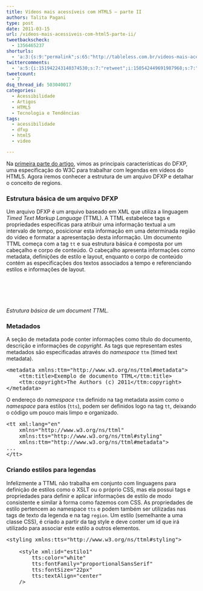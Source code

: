 ```yaml
---
title: Vídeos mais acessíveis com HTML5 – parte II
authors: Talita Pagani
type: post
date: 2011-03-15
url: /videos-mais-acessiveis-com-html5-parte-ii/
tweetbackscheck:
  - 1356465237
shorturls:
  - 'a:3:{s:9:"permalink";s:65:"http://tableless.com.br/videos-mais-acessiveis-com-html5-parte-ii";s:7:"tinyurl";s:26:"http://tinyurl.com/3nrw2mx";s:4:"isgd";s:19:"http://is.gd/unBQ7d";}'
twittercomments:
  - 'a:5:{i:151942243140374530;s:7:"retweet";i:150542449691987968;s:7:"retweet";i:160346219917492224;s:7:"retweet";i:163643100189818880;s:7:"retweet";i:163638706673172480;s:7:"retweet";}'
tweetcount:
  - 7
dsq_thread_id: 503040017
categories:
  - Acessibilidade
  - Artigos
  - HTML5
  - Tecnologia e Tendências
tags:
  - acessibilidade
  - dfxp
  - html5
  - video

---
```

Na [primeira parte do artigo][1], vimos as principais características do DFXP, uma especificação do W3C para trabalhar com legendas em vídeos do HTML5. Agora iremos conhecer a estrutura de um arquivo DFXP e detalhar o conceito de regions.

### Estrutura básica de um arquivo DFXP

Um arquivo DFXP é um arquivo baseado em XML que utiliza a linguagem _Timed Text Markup Language_ (TTML). A TTML estabelece tags e propriedades específicas para atribuir uma informação textual a um intervalo de tempo, posicionar esta informação em uma determinada região do vídeo e formatar a apresentação desta informação. Um documento TTML começa com a tag `tt` e sua estrutura básica é composta por um cabeçalho e corpo de conteúdo. O cabeçalho apresenta informações como metadata, definições de estilo e layout, enquanto o corpo de conteúdo contém as especificações dos textos associados a tempo e referenciando estilos e informações de layout.

<pre lang="xml" class="1"><tt xml:lang="" xmlns="http://www.w3.org/ns/ttml">
	
	
</tt>
</pre>

_Estrutura básica de um document TTML._

### Metadados

A seção de metadata pode conter informações como título do documento, descrição e informações de _copyright_. As tags que representam estes metadados são especificadas através do _namespace_ `ttm` (timed text metadata).

<pre lang="xml" class="1">&lt;metadata xmlns:ttm="http://www.w3.org/ns/ttml#metadata">
	&lt;ttm:title>Exemplo de documento TTML&lt;/ttm:title>
	&lt;ttm:copyright>The Authors (c) 2011&lt;/ttm:copyright>
&lt;/metadata>
</pre>

O endereço do _namespace_ `ttm` definido na tag metadata assim como o _namespace_ para estilos (`tts`), podem ser definidos logo na tag `tt`, deixando o código um pouco mais limpo e organizado.

<pre lang="xml" class="1">&lt;tt xml:lang="en"
	xmlns="http://www.w3.org/ns/ttml"
	xmlns:tts="http://www.w3.org/ns/ttml#styling"
	xmlns:ttm="http://www.w3.org/ns/ttml#metadata">
...
&lt;/tt>
</pre>

### Criando estilos para legendas

Infelizmente a TTML não trabalha em conjunto com linguagens para definição de estilos como o XSLT ou o próprio CSS, mas ela possui tags e propriedades para definir e aplicar informações de estilo de modo consistente e similar à forma como fazemos com CSS. As propriedades de estilo pertencem ao namespace `tts` e podem também ser utilizadas nas tags de texto da legenda e na tag `region`. Um estilo (semelhante a uma classe CSS), é criado a partir da tag style e deve conter um id que irá utilizado para associar este estilo a outros elementos.

<pre lang="xml" class="1">&lt;styling xmlns:tts="http://www.w3.org/ns/ttml#styling">
	<!-- o estilo1 especifica o padrão para cor, fonte e alinhamento de texto -->
	&lt;style xml:id="estilo1"
		tts:color="white"
		tts:fontFamily="proportionalSansSerif"
		tts:fontSize="22px"
		tts:textAlign="center"
	/>
	

<!-- Estilo alternativo baseado no estilo1, ou seja, utilizando as mesmas propriedades mas mudando a cor para amarelo -->
	

<style xml:id="estilo2" style="estilo1" tts:color="yellow" />

<!-- Outro estilo baseado no estilo1, mas alterando o alinhamento do texto para a direita -->
	

<style xml:id="estilo1Direita" style="estilo1" tts:textAlign="end" />

<!-- Estilo baseado em estilo2 mas alterando o alinhamento do texto para a esquerda -->
	

<style xml:id="estilo2Esquerda" style="estilo2" tts:textAlign="start" />
&lt;/styling>
</pre>

As opções de alinhamento de texto são um pouco diferentes do convencional. Com exceção do center, o alinhamento à esquerda é definido como _start_ e à direita como _end_. Outras propriedades de formatação:

  * **tts:backgroundColor:** aceita valores hexadecimais, RGB e cores por nome
  * **tts:displayAlign:** aplicável somente à `region`, define o alinhamento do bloco de conteúdo de forma semelhante ao _float_ em CSS, porém tem como valores `before` (esquerda), `center`, `after` (direita)
  * **tts:extent:** aplicável somente à raiz do documento DFXP (`tt`) e à `region`, é utilizado para especificar largura e altura de uma region
  * **tts:fontStyle:** aceita valores como `italic<em> </em>`e `oblique`
  * **tts:fontWeight:** define o peso da fonte, aceita os valores ``Na [primeira parte do artigo][1], vimos as principais características do DFXP, uma especificação do W3C para trabalhar com legendas em vídeos do HTML5. Agora iremos conhecer a estrutura de um arquivo DFXP e detalhar o conceito de regions.

### Estrutura básica de um arquivo DFXP

Um arquivo DFXP é um arquivo baseado em XML que utiliza a linguagem _Timed Text Markup Language_ (TTML). A TTML estabelece tags e propriedades específicas para atribuir uma informação textual a um intervalo de tempo, posicionar esta informação em uma determinada região do vídeo e formatar a apresentação desta informação. Um documento TTML começa com a tag `tt` e sua estrutura básica é composta por um cabeçalho e corpo de conteúdo. O cabeçalho apresenta informações como metadata, definições de estilo e layout, enquanto o corpo de conteúdo contém as especificações dos textos associados a tempo e referenciando estilos e informações de layout.

<pre lang="xml" class="1"><tt xml:lang="" xmlns="http://www.w3.org/ns/ttml">
	
	
</tt>
</pre>

_Estrutura básica de um document TTML._

### Metadados

A seção de metadata pode conter informações como título do documento, descrição e informações de _copyright_. As tags que representam estes metadados são especificadas através do _namespace_ `ttm` (timed text metadata).

<pre lang="xml" class="1">&lt;metadata xmlns:ttm="http://www.w3.org/ns/ttml#metadata">
	&lt;ttm:title>Exemplo de documento TTML&lt;/ttm:title>
	&lt;ttm:copyright>The Authors (c) 2011&lt;/ttm:copyright>
&lt;/metadata>
</pre>

O endereço do _namespace_ `ttm` definido na tag metadata assim como o _namespace_ para estilos (`tts`), podem ser definidos logo na tag `tt`, deixando o código um pouco mais limpo e organizado.

<pre lang="xml" class="1">&lt;tt xml:lang="en"
	xmlns="http://www.w3.org/ns/ttml"
	xmlns:tts="http://www.w3.org/ns/ttml#styling"
	xmlns:ttm="http://www.w3.org/ns/ttml#metadata">
...
&lt;/tt>
</pre>

### Criando estilos para legendas

Infelizmente a TTML não trabalha em conjunto com linguagens para definição de estilos como o XSLT ou o próprio CSS, mas ela possui tags e propriedades para definir e aplicar informações de estilo de modo consistente e similar à forma como fazemos com CSS. As propriedades de estilo pertencem ao namespace `tts` e podem também ser utilizadas nas tags de texto da legenda e na tag `region`. Um estilo (semelhante a uma classe CSS), é criado a partir da tag style e deve conter um id que irá utilizado para associar este estilo a outros elementos.

<pre lang="xml" class="1">&lt;styling xmlns:tts="http://www.w3.org/ns/ttml#styling">
	<!-- o estilo1 especifica o padrão para cor, fonte e alinhamento de texto -->
	&lt;style xml:id="estilo1"
		tts:color="white"
		tts:fontFamily="proportionalSansSerif"
		tts:fontSize="22px"
		tts:textAlign="center"
	/>
	

<!-- Estilo alternativo baseado no estilo1, ou seja, utilizando as mesmas propriedades mas mudando a cor para amarelo -->
	

<style xml:id="estilo2" style="estilo1" tts:color="yellow" />

<!-- Outro estilo baseado no estilo1, mas alterando o alinhamento do texto para a direita -->
	

<style xml:id="estilo1Direita" style="estilo1" tts:textAlign="end" />

<!-- Estilo baseado em estilo2 mas alterando o alinhamento do texto para a esquerda -->
	

<style xml:id="estilo2Esquerda" style="estilo2" tts:textAlign="start" />
&lt;/styling>
</pre>

As opções de alinhamento de texto são um pouco diferentes do convencional. Com exceção do center, o alinhamento à esquerda é definido como _start_ e à direita como _end_. Outras propriedades de formatação:

  * **tts:backgroundColor:** aceita valores hexadecimais, RGB e cores por nome
  * **tts:displayAlign:** aplicável somente à `region`, define o alinhamento do bloco de conteúdo de forma semelhante ao _float_ em CSS, porém tem como valores `before` (esquerda), `center`, `after` (direita)
  * **tts:extent:** aplicável somente à raiz do documento DFXP (`tt`) e à `region`, é utilizado para especificar largura e altura de uma region
  * **tts:fontStyle:** aceita valores como `italic<em> </em>`e `oblique`
  * **tts:fontWeight:** define o peso da fonte, aceita os valores`` e `bold`
  * **tts:lineHeight:** altura da linha, aceita os valores normal ou uma altura especificada em uma unidade de medida
  * **tts:opacity:** aplicável somente à tag `region`, define transparência
  * **tts:origin:** especifica as coordenadas x e y de origem de uma `region`
  * **tts:overflow:** define o comportamento de uma `region` quando o conteúdo estoura o espaço disponível. Aceita os valores `visible` e `hidden`
  * **tts:padding:** espaçamento interno de uma `region`, aceita valores da mesma forma que a propriedade ```Na [primeira parte do artigo][1], vimos as principais características do DFXP, uma especificação do W3C para trabalhar com legendas em vídeos do HTML5. Agora iremos conhecer a estrutura de um arquivo DFXP e detalhar o conceito de regions.

### Estrutura básica de um arquivo DFXP

Um arquivo DFXP é um arquivo baseado em XML que utiliza a linguagem _Timed Text Markup Language_ (TTML). A TTML estabelece tags e propriedades específicas para atribuir uma informação textual a um intervalo de tempo, posicionar esta informação em uma determinada região do vídeo e formatar a apresentação desta informação. Um documento TTML começa com a tag `tt` e sua estrutura básica é composta por um cabeçalho e corpo de conteúdo. O cabeçalho apresenta informações como metadata, definições de estilo e layout, enquanto o corpo de conteúdo contém as especificações dos textos associados a tempo e referenciando estilos e informações de layout.

<pre lang="xml" class="1"><tt xml:lang="" xmlns="http://www.w3.org/ns/ttml">
	
	
</tt>
</pre>

_Estrutura básica de um document TTML._

### Metadados

A seção de metadata pode conter informações como título do documento, descrição e informações de _copyright_. As tags que representam estes metadados são especificadas através do _namespace_ `ttm` (timed text metadata).

<pre lang="xml" class="1">&lt;metadata xmlns:ttm="http://www.w3.org/ns/ttml#metadata">
	&lt;ttm:title>Exemplo de documento TTML&lt;/ttm:title>
	&lt;ttm:copyright>The Authors (c) 2011&lt;/ttm:copyright>
&lt;/metadata>
</pre>

O endereço do _namespace_ `ttm` definido na tag metadata assim como o _namespace_ para estilos (`tts`), podem ser definidos logo na tag `tt`, deixando o código um pouco mais limpo e organizado.

<pre lang="xml" class="1">&lt;tt xml:lang="en"
	xmlns="http://www.w3.org/ns/ttml"
	xmlns:tts="http://www.w3.org/ns/ttml#styling"
	xmlns:ttm="http://www.w3.org/ns/ttml#metadata">
...
&lt;/tt>
</pre>

### Criando estilos para legendas

Infelizmente a TTML não trabalha em conjunto com linguagens para definição de estilos como o XSLT ou o próprio CSS, mas ela possui tags e propriedades para definir e aplicar informações de estilo de modo consistente e similar à forma como fazemos com CSS. As propriedades de estilo pertencem ao namespace `tts` e podem também ser utilizadas nas tags de texto da legenda e na tag `region`. Um estilo (semelhante a uma classe CSS), é criado a partir da tag style e deve conter um id que irá utilizado para associar este estilo a outros elementos.

<pre lang="xml" class="1">&lt;styling xmlns:tts="http://www.w3.org/ns/ttml#styling">
	<!-- o estilo1 especifica o padrão para cor, fonte e alinhamento de texto -->
	&lt;style xml:id="estilo1"
		tts:color="white"
		tts:fontFamily="proportionalSansSerif"
		tts:fontSize="22px"
		tts:textAlign="center"
	/>
	

<!-- Estilo alternativo baseado no estilo1, ou seja, utilizando as mesmas propriedades mas mudando a cor para amarelo -->
	

<style xml:id="estilo2" style="estilo1" tts:color="yellow" />

<!-- Outro estilo baseado no estilo1, mas alterando o alinhamento do texto para a direita -->
	

<style xml:id="estilo1Direita" style="estilo1" tts:textAlign="end" />

<!-- Estilo baseado em estilo2 mas alterando o alinhamento do texto para a esquerda -->
	

<style xml:id="estilo2Esquerda" style="estilo2" tts:textAlign="start" />
&lt;/styling>
</pre>

As opções de alinhamento de texto são um pouco diferentes do convencional. Com exceção do center, o alinhamento à esquerda é definido como _start_ e à direita como _end_. Outras propriedades de formatação:

  * **tts:backgroundColor:** aceita valores hexadecimais, RGB e cores por nome
  * **tts:displayAlign:** aplicável somente à `region`, define o alinhamento do bloco de conteúdo de forma semelhante ao _float_ em CSS, porém tem como valores `before` (esquerda), `center`, `after` (direita)
  * **tts:extent:** aplicável somente à raiz do documento DFXP (`tt`) e à `region`, é utilizado para especificar largura e altura de uma region
  * **tts:fontStyle:** aceita valores como `italic<em> </em>`e `oblique`
  * **tts:fontWeight:** define o peso da fonte, aceita os valores ``Na [primeira parte do artigo][1], vimos as principais características do DFXP, uma especificação do W3C para trabalhar com legendas em vídeos do HTML5. Agora iremos conhecer a estrutura de um arquivo DFXP e detalhar o conceito de regions.

### Estrutura básica de um arquivo DFXP

Um arquivo DFXP é um arquivo baseado em XML que utiliza a linguagem _Timed Text Markup Language_ (TTML). A TTML estabelece tags e propriedades específicas para atribuir uma informação textual a um intervalo de tempo, posicionar esta informação em uma determinada região do vídeo e formatar a apresentação desta informação. Um documento TTML começa com a tag `tt` e sua estrutura básica é composta por um cabeçalho e corpo de conteúdo. O cabeçalho apresenta informações como metadata, definições de estilo e layout, enquanto o corpo de conteúdo contém as especificações dos textos associados a tempo e referenciando estilos e informações de layout.

<pre lang="xml" class="1"><tt xml:lang="" xmlns="http://www.w3.org/ns/ttml">
	
	
</tt>
</pre>

_Estrutura básica de um document TTML._

### Metadados

A seção de metadata pode conter informações como título do documento, descrição e informações de _copyright_. As tags que representam estes metadados são especificadas através do _namespace_ `ttm` (timed text metadata).

<pre lang="xml" class="1">&lt;metadata xmlns:ttm="http://www.w3.org/ns/ttml#metadata">
	&lt;ttm:title>Exemplo de documento TTML&lt;/ttm:title>
	&lt;ttm:copyright>The Authors (c) 2011&lt;/ttm:copyright>
&lt;/metadata>
</pre>

O endereço do _namespace_ `ttm` definido na tag metadata assim como o _namespace_ para estilos (`tts`), podem ser definidos logo na tag `tt`, deixando o código um pouco mais limpo e organizado.

<pre lang="xml" class="1">&lt;tt xml:lang="en"
	xmlns="http://www.w3.org/ns/ttml"
	xmlns:tts="http://www.w3.org/ns/ttml#styling"
	xmlns:ttm="http://www.w3.org/ns/ttml#metadata">
...
&lt;/tt>
</pre>

### Criando estilos para legendas

Infelizmente a TTML não trabalha em conjunto com linguagens para definição de estilos como o XSLT ou o próprio CSS, mas ela possui tags e propriedades para definir e aplicar informações de estilo de modo consistente e similar à forma como fazemos com CSS. As propriedades de estilo pertencem ao namespace `tts` e podem também ser utilizadas nas tags de texto da legenda e na tag `region`. Um estilo (semelhante a uma classe CSS), é criado a partir da tag style e deve conter um id que irá utilizado para associar este estilo a outros elementos.

<pre lang="xml" class="1">&lt;styling xmlns:tts="http://www.w3.org/ns/ttml#styling">
	<!-- o estilo1 especifica o padrão para cor, fonte e alinhamento de texto -->
	&lt;style xml:id="estilo1"
		tts:color="white"
		tts:fontFamily="proportionalSansSerif"
		tts:fontSize="22px"
		tts:textAlign="center"
	/>
	

<!-- Estilo alternativo baseado no estilo1, ou seja, utilizando as mesmas propriedades mas mudando a cor para amarelo -->
	

<style xml:id="estilo2" style="estilo1" tts:color="yellow" />

<!-- Outro estilo baseado no estilo1, mas alterando o alinhamento do texto para a direita -->
	

<style xml:id="estilo1Direita" style="estilo1" tts:textAlign="end" />

<!-- Estilo baseado em estilo2 mas alterando o alinhamento do texto para a esquerda -->
	

<style xml:id="estilo2Esquerda" style="estilo2" tts:textAlign="start" />
&lt;/styling>
</pre>

As opções de alinhamento de texto são um pouco diferentes do convencional. Com exceção do center, o alinhamento à esquerda é definido como _start_ e à direita como _end_. Outras propriedades de formatação:

  * **tts:backgroundColor:** aceita valores hexadecimais, RGB e cores por nome
  * **tts:displayAlign:** aplicável somente à `region`, define o alinhamento do bloco de conteúdo de forma semelhante ao _float_ em CSS, porém tem como valores `before` (esquerda), `center`, `after` (direita)
  * **tts:extent:** aplicável somente à raiz do documento DFXP (`tt`) e à `region`, é utilizado para especificar largura e altura de uma region
  * **tts:fontStyle:** aceita valores como `italic<em> </em>`e `oblique`
  * **tts:fontWeight:** define o peso da fonte, aceita os valores`` e `bold`
  * **tts:lineHeight:** altura da linha, aceita os valores normal ou uma altura especificada em uma unidade de medida
  * **tts:opacity:** aplicável somente à tag `region`, define transparência
  * **tts:origin:** especifica as coordenadas x e y de origem de uma `region`
  * **tts:overflow:** define o comportamento de uma `region` quando o conteúdo estoura o espaço disponível. Aceita os valores `visible` e `hidden`
  * **tts:padding:** espaçamento interno de uma `region`, aceita valores da mesma forma que a propriedade``` do CSS
  * **tts:showBackground:** define quando o plano de fundo de uma ````Na [primeira parte do artigo][1], vimos as principais características do DFXP, uma especificação do W3C para trabalhar com legendas em vídeos do HTML5. Agora iremos conhecer a estrutura de um arquivo DFXP e detalhar o conceito de regions.

### Estrutura básica de um arquivo DFXP

Um arquivo DFXP é um arquivo baseado em XML que utiliza a linguagem _Timed Text Markup Language_ (TTML). A TTML estabelece tags e propriedades específicas para atribuir uma informação textual a um intervalo de tempo, posicionar esta informação em uma determinada região do vídeo e formatar a apresentação desta informação. Um documento TTML começa com a tag `tt` e sua estrutura básica é composta por um cabeçalho e corpo de conteúdo. O cabeçalho apresenta informações como metadata, definições de estilo e layout, enquanto o corpo de conteúdo contém as especificações dos textos associados a tempo e referenciando estilos e informações de layout.

<pre lang="xml" class="1"><tt xml:lang="" xmlns="http://www.w3.org/ns/ttml">
	
	
</tt>
</pre>

_Estrutura básica de um document TTML._

### Metadados

A seção de metadata pode conter informações como título do documento, descrição e informações de _copyright_. As tags que representam estes metadados são especificadas através do _namespace_ `ttm` (timed text metadata).

<pre lang="xml" class="1">&lt;metadata xmlns:ttm="http://www.w3.org/ns/ttml#metadata">
	&lt;ttm:title>Exemplo de documento TTML&lt;/ttm:title>
	&lt;ttm:copyright>The Authors (c) 2011&lt;/ttm:copyright>
&lt;/metadata>
</pre>

O endereço do _namespace_ `ttm` definido na tag metadata assim como o _namespace_ para estilos (`tts`), podem ser definidos logo na tag `tt`, deixando o código um pouco mais limpo e organizado.

<pre lang="xml" class="1">&lt;tt xml:lang="en"
	xmlns="http://www.w3.org/ns/ttml"
	xmlns:tts="http://www.w3.org/ns/ttml#styling"
	xmlns:ttm="http://www.w3.org/ns/ttml#metadata">
...
&lt;/tt>
</pre>

### Criando estilos para legendas

Infelizmente a TTML não trabalha em conjunto com linguagens para definição de estilos como o XSLT ou o próprio CSS, mas ela possui tags e propriedades para definir e aplicar informações de estilo de modo consistente e similar à forma como fazemos com CSS. As propriedades de estilo pertencem ao namespace `tts` e podem também ser utilizadas nas tags de texto da legenda e na tag `region`. Um estilo (semelhante a uma classe CSS), é criado a partir da tag style e deve conter um id que irá utilizado para associar este estilo a outros elementos.

<pre lang="xml" class="1">&lt;styling xmlns:tts="http://www.w3.org/ns/ttml#styling">
	<!-- o estilo1 especifica o padrão para cor, fonte e alinhamento de texto -->
	&lt;style xml:id="estilo1"
		tts:color="white"
		tts:fontFamily="proportionalSansSerif"
		tts:fontSize="22px"
		tts:textAlign="center"
	/>
	

<!-- Estilo alternativo baseado no estilo1, ou seja, utilizando as mesmas propriedades mas mudando a cor para amarelo -->
	

<style xml:id="estilo2" style="estilo1" tts:color="yellow" />

<!-- Outro estilo baseado no estilo1, mas alterando o alinhamento do texto para a direita -->
	

<style xml:id="estilo1Direita" style="estilo1" tts:textAlign="end" />

<!-- Estilo baseado em estilo2 mas alterando o alinhamento do texto para a esquerda -->
	

<style xml:id="estilo2Esquerda" style="estilo2" tts:textAlign="start" />
&lt;/styling>
</pre>

As opções de alinhamento de texto são um pouco diferentes do convencional. Com exceção do center, o alinhamento à esquerda é definido como _start_ e à direita como _end_. Outras propriedades de formatação:

  * **tts:backgroundColor:** aceita valores hexadecimais, RGB e cores por nome
  * **tts:displayAlign:** aplicável somente à `region`, define o alinhamento do bloco de conteúdo de forma semelhante ao _float_ em CSS, porém tem como valores `before` (esquerda), `center`, `after` (direita)
  * **tts:extent:** aplicável somente à raiz do documento DFXP (`tt`) e à `region`, é utilizado para especificar largura e altura de uma region
  * **tts:fontStyle:** aceita valores como `italic<em> </em>`e `oblique`
  * **tts:fontWeight:** define o peso da fonte, aceita os valores ``Na [primeira parte do artigo][1], vimos as principais características do DFXP, uma especificação do W3C para trabalhar com legendas em vídeos do HTML5. Agora iremos conhecer a estrutura de um arquivo DFXP e detalhar o conceito de regions.

### Estrutura básica de um arquivo DFXP

Um arquivo DFXP é um arquivo baseado em XML que utiliza a linguagem _Timed Text Markup Language_ (TTML). A TTML estabelece tags e propriedades específicas para atribuir uma informação textual a um intervalo de tempo, posicionar esta informação em uma determinada região do vídeo e formatar a apresentação desta informação. Um documento TTML começa com a tag `tt` e sua estrutura básica é composta por um cabeçalho e corpo de conteúdo. O cabeçalho apresenta informações como metadata, definições de estilo e layout, enquanto o corpo de conteúdo contém as especificações dos textos associados a tempo e referenciando estilos e informações de layout.

<pre lang="xml" class="1"><tt xml:lang="" xmlns="http://www.w3.org/ns/ttml">
	
	
</tt>
</pre>

_Estrutura básica de um document TTML._

### Metadados

A seção de metadata pode conter informações como título do documento, descrição e informações de _copyright_. As tags que representam estes metadados são especificadas através do _namespace_ `ttm` (timed text metadata).

<pre lang="xml" class="1">&lt;metadata xmlns:ttm="http://www.w3.org/ns/ttml#metadata">
	&lt;ttm:title>Exemplo de documento TTML&lt;/ttm:title>
	&lt;ttm:copyright>The Authors (c) 2011&lt;/ttm:copyright>
&lt;/metadata>
</pre>

O endereço do _namespace_ `ttm` definido na tag metadata assim como o _namespace_ para estilos (`tts`), podem ser definidos logo na tag `tt`, deixando o código um pouco mais limpo e organizado.

<pre lang="xml" class="1">&lt;tt xml:lang="en"
	xmlns="http://www.w3.org/ns/ttml"
	xmlns:tts="http://www.w3.org/ns/ttml#styling"
	xmlns:ttm="http://www.w3.org/ns/ttml#metadata">
...
&lt;/tt>
</pre>

### Criando estilos para legendas

Infelizmente a TTML não trabalha em conjunto com linguagens para definição de estilos como o XSLT ou o próprio CSS, mas ela possui tags e propriedades para definir e aplicar informações de estilo de modo consistente e similar à forma como fazemos com CSS. As propriedades de estilo pertencem ao namespace `tts` e podem também ser utilizadas nas tags de texto da legenda e na tag `region`. Um estilo (semelhante a uma classe CSS), é criado a partir da tag style e deve conter um id que irá utilizado para associar este estilo a outros elementos.

<pre lang="xml" class="1">&lt;styling xmlns:tts="http://www.w3.org/ns/ttml#styling">
	<!-- o estilo1 especifica o padrão para cor, fonte e alinhamento de texto -->
	&lt;style xml:id="estilo1"
		tts:color="white"
		tts:fontFamily="proportionalSansSerif"
		tts:fontSize="22px"
		tts:textAlign="center"
	/>
	

<!-- Estilo alternativo baseado no estilo1, ou seja, utilizando as mesmas propriedades mas mudando a cor para amarelo -->
	

<style xml:id="estilo2" style="estilo1" tts:color="yellow" />

<!-- Outro estilo baseado no estilo1, mas alterando o alinhamento do texto para a direita -->
	

<style xml:id="estilo1Direita" style="estilo1" tts:textAlign="end" />

<!-- Estilo baseado em estilo2 mas alterando o alinhamento do texto para a esquerda -->
	

<style xml:id="estilo2Esquerda" style="estilo2" tts:textAlign="start" />
&lt;/styling>
</pre>

As opções de alinhamento de texto são um pouco diferentes do convencional. Com exceção do center, o alinhamento à esquerda é definido como _start_ e à direita como _end_. Outras propriedades de formatação:

  * **tts:backgroundColor:** aceita valores hexadecimais, RGB e cores por nome
  * **tts:displayAlign:** aplicável somente à `region`, define o alinhamento do bloco de conteúdo de forma semelhante ao _float_ em CSS, porém tem como valores `before` (esquerda), `center`, `after` (direita)
  * **tts:extent:** aplicável somente à raiz do documento DFXP (`tt`) e à `region`, é utilizado para especificar largura e altura de uma region
  * **tts:fontStyle:** aceita valores como `italic<em> </em>`e `oblique`
  * **tts:fontWeight:** define o peso da fonte, aceita os valores`` e `bold`
  * **tts:lineHeight:** altura da linha, aceita os valores normal ou uma altura especificada em uma unidade de medida
  * **tts:opacity:** aplicável somente à tag `region`, define transparência
  * **tts:origin:** especifica as coordenadas x e y de origem de uma `region`
  * **tts:overflow:** define o comportamento de uma `region` quando o conteúdo estoura o espaço disponível. Aceita os valores `visible` e `hidden`
  * **tts:padding:** espaçamento interno de uma `region`, aceita valores da mesma forma que a propriedade ```Na [primeira parte do artigo][1], vimos as principais características do DFXP, uma especificação do W3C para trabalhar com legendas em vídeos do HTML5. Agora iremos conhecer a estrutura de um arquivo DFXP e detalhar o conceito de regions.

### Estrutura básica de um arquivo DFXP

Um arquivo DFXP é um arquivo baseado em XML que utiliza a linguagem _Timed Text Markup Language_ (TTML). A TTML estabelece tags e propriedades específicas para atribuir uma informação textual a um intervalo de tempo, posicionar esta informação em uma determinada região do vídeo e formatar a apresentação desta informação. Um documento TTML começa com a tag `tt` e sua estrutura básica é composta por um cabeçalho e corpo de conteúdo. O cabeçalho apresenta informações como metadata, definições de estilo e layout, enquanto o corpo de conteúdo contém as especificações dos textos associados a tempo e referenciando estilos e informações de layout.

<pre lang="xml" class="1"><tt xml:lang="" xmlns="http://www.w3.org/ns/ttml">
	
	
</tt>
</pre>

_Estrutura básica de um document TTML._

### Metadados

A seção de metadata pode conter informações como título do documento, descrição e informações de _copyright_. As tags que representam estes metadados são especificadas através do _namespace_ `ttm` (timed text metadata).

<pre lang="xml" class="1">&lt;metadata xmlns:ttm="http://www.w3.org/ns/ttml#metadata">
	&lt;ttm:title>Exemplo de documento TTML&lt;/ttm:title>
	&lt;ttm:copyright>The Authors (c) 2011&lt;/ttm:copyright>
&lt;/metadata>
</pre>

O endereço do _namespace_ `ttm` definido na tag metadata assim como o _namespace_ para estilos (`tts`), podem ser definidos logo na tag `tt`, deixando o código um pouco mais limpo e organizado.

<pre lang="xml" class="1">&lt;tt xml:lang="en"
	xmlns="http://www.w3.org/ns/ttml"
	xmlns:tts="http://www.w3.org/ns/ttml#styling"
	xmlns:ttm="http://www.w3.org/ns/ttml#metadata">
...
&lt;/tt>
</pre>

### Criando estilos para legendas

Infelizmente a TTML não trabalha em conjunto com linguagens para definição de estilos como o XSLT ou o próprio CSS, mas ela possui tags e propriedades para definir e aplicar informações de estilo de modo consistente e similar à forma como fazemos com CSS. As propriedades de estilo pertencem ao namespace `tts` e podem também ser utilizadas nas tags de texto da legenda e na tag `region`. Um estilo (semelhante a uma classe CSS), é criado a partir da tag style e deve conter um id que irá utilizado para associar este estilo a outros elementos.

<pre lang="xml" class="1">&lt;styling xmlns:tts="http://www.w3.org/ns/ttml#styling">
	<!-- o estilo1 especifica o padrão para cor, fonte e alinhamento de texto -->
	&lt;style xml:id="estilo1"
		tts:color="white"
		tts:fontFamily="proportionalSansSerif"
		tts:fontSize="22px"
		tts:textAlign="center"
	/>
	

<!-- Estilo alternativo baseado no estilo1, ou seja, utilizando as mesmas propriedades mas mudando a cor para amarelo -->
	

<style xml:id="estilo2" style="estilo1" tts:color="yellow" />

<!-- Outro estilo baseado no estilo1, mas alterando o alinhamento do texto para a direita -->
	

<style xml:id="estilo1Direita" style="estilo1" tts:textAlign="end" />

<!-- Estilo baseado em estilo2 mas alterando o alinhamento do texto para a esquerda -->
	

<style xml:id="estilo2Esquerda" style="estilo2" tts:textAlign="start" />
&lt;/styling>
</pre>

As opções de alinhamento de texto são um pouco diferentes do convencional. Com exceção do center, o alinhamento à esquerda é definido como _start_ e à direita como _end_. Outras propriedades de formatação:

  * **tts:backgroundColor:** aceita valores hexadecimais, RGB e cores por nome
  * **tts:displayAlign:** aplicável somente à `region`, define o alinhamento do bloco de conteúdo de forma semelhante ao _float_ em CSS, porém tem como valores `before` (esquerda), `center`, `after` (direita)
  * **tts:extent:** aplicável somente à raiz do documento DFXP (`tt`) e à `region`, é utilizado para especificar largura e altura de uma region
  * **tts:fontStyle:** aceita valores como `italic<em> </em>`e `oblique`
  * **tts:fontWeight:** define o peso da fonte, aceita os valores ``Na [primeira parte do artigo][1], vimos as principais características do DFXP, uma especificação do W3C para trabalhar com legendas em vídeos do HTML5. Agora iremos conhecer a estrutura de um arquivo DFXP e detalhar o conceito de regions.

### Estrutura básica de um arquivo DFXP

Um arquivo DFXP é um arquivo baseado em XML que utiliza a linguagem _Timed Text Markup Language_ (TTML). A TTML estabelece tags e propriedades específicas para atribuir uma informação textual a um intervalo de tempo, posicionar esta informação em uma determinada região do vídeo e formatar a apresentação desta informação. Um documento TTML começa com a tag `tt` e sua estrutura básica é composta por um cabeçalho e corpo de conteúdo. O cabeçalho apresenta informações como metadata, definições de estilo e layout, enquanto o corpo de conteúdo contém as especificações dos textos associados a tempo e referenciando estilos e informações de layout.

<pre lang="xml" class="1"><tt xml:lang="" xmlns="http://www.w3.org/ns/ttml">
	
	
</tt>
</pre>

_Estrutura básica de um document TTML._

### Metadados

A seção de metadata pode conter informações como título do documento, descrição e informações de _copyright_. As tags que representam estes metadados são especificadas através do _namespace_ `ttm` (timed text metadata).

<pre lang="xml" class="1">&lt;metadata xmlns:ttm="http://www.w3.org/ns/ttml#metadata">
	&lt;ttm:title>Exemplo de documento TTML&lt;/ttm:title>
	&lt;ttm:copyright>The Authors (c) 2011&lt;/ttm:copyright>
&lt;/metadata>
</pre>

O endereço do _namespace_ `ttm` definido na tag metadata assim como o _namespace_ para estilos (`tts`), podem ser definidos logo na tag `tt`, deixando o código um pouco mais limpo e organizado.

<pre lang="xml" class="1">&lt;tt xml:lang="en"
	xmlns="http://www.w3.org/ns/ttml"
	xmlns:tts="http://www.w3.org/ns/ttml#styling"
	xmlns:ttm="http://www.w3.org/ns/ttml#metadata">
...
&lt;/tt>
</pre>

### Criando estilos para legendas

Infelizmente a TTML não trabalha em conjunto com linguagens para definição de estilos como o XSLT ou o próprio CSS, mas ela possui tags e propriedades para definir e aplicar informações de estilo de modo consistente e similar à forma como fazemos com CSS. As propriedades de estilo pertencem ao namespace `tts` e podem também ser utilizadas nas tags de texto da legenda e na tag `region`. Um estilo (semelhante a uma classe CSS), é criado a partir da tag style e deve conter um id que irá utilizado para associar este estilo a outros elementos.

<pre lang="xml" class="1">&lt;styling xmlns:tts="http://www.w3.org/ns/ttml#styling">
	<!-- o estilo1 especifica o padrão para cor, fonte e alinhamento de texto -->
	&lt;style xml:id="estilo1"
		tts:color="white"
		tts:fontFamily="proportionalSansSerif"
		tts:fontSize="22px"
		tts:textAlign="center"
	/>
	

<!-- Estilo alternativo baseado no estilo1, ou seja, utilizando as mesmas propriedades mas mudando a cor para amarelo -->
	

<style xml:id="estilo2" style="estilo1" tts:color="yellow" />

<!-- Outro estilo baseado no estilo1, mas alterando o alinhamento do texto para a direita -->
	

<style xml:id="estilo1Direita" style="estilo1" tts:textAlign="end" />

<!-- Estilo baseado em estilo2 mas alterando o alinhamento do texto para a esquerda -->
	

<style xml:id="estilo2Esquerda" style="estilo2" tts:textAlign="start" />
&lt;/styling>
</pre>

As opções de alinhamento de texto são um pouco diferentes do convencional. Com exceção do center, o alinhamento à esquerda é definido como _start_ e à direita como _end_. Outras propriedades de formatação:

  * **tts:backgroundColor:** aceita valores hexadecimais, RGB e cores por nome
  * **tts:displayAlign:** aplicável somente à `region`, define o alinhamento do bloco de conteúdo de forma semelhante ao _float_ em CSS, porém tem como valores `before` (esquerda), `center`, `after` (direita)
  * **tts:extent:** aplicável somente à raiz do documento DFXP (`tt`) e à `region`, é utilizado para especificar largura e altura de uma region
  * **tts:fontStyle:** aceita valores como `italic<em> </em>`e `oblique`
  * **tts:fontWeight:** define o peso da fonte, aceita os valores`` e `bold`
  * **tts:lineHeight:** altura da linha, aceita os valores normal ou uma altura especificada em uma unidade de medida
  * **tts:opacity:** aplicável somente à tag `region`, define transparência
  * **tts:origin:** especifica as coordenadas x e y de origem de uma `region`
  * **tts:overflow:** define o comportamento de uma `region` quando o conteúdo estoura o espaço disponível. Aceita os valores `visible` e `hidden`
  * **tts:padding:** espaçamento interno de uma `region`, aceita valores da mesma forma que a propriedade``` do CSS
  * **tts:showBackground:** define quando o plano de fundo de uma```` deve ser exibido. Aceita valores `always` e `whenActive`
  * **tts:textOutline:** aplica uma borda no texto. Deve conter a cor da borda, a espessura e o raio do desfoque (quanto maior, mais desfocada será a borda)

### Layout: definindo regions

Uma `region`, conforme visto anteriormente, é um espaço para a apresentação de legenda. As _regions_ do documento TTML são declararadas na tag `layout`. Uma region pode ter um estilo associado (definido previamente na tag `styling`) como também podem ter propriedades de estilo aplicadas diretamente à tag `region`.

<pre lang="xml" class="1">&lt;layout xmlns:tts="http://www.w3.org/ns/ttml#styling">
	&lt;region xml:id="legenda"
	style="estilo1"
	tts:extent="560px 62px"
	tts:padding="5px 3px"
	tts:backgroundColor="black"
	tts:displayAlign="after"
	/>
&lt;/layout>
</pre>

Exemplo de uma region com id "legenda" que utiliza o _estilo1_ e aplica outras propriedades de formatação.
  
A tag layout também precisa especificar o _namespace_ para estilos, mas se já foi declarado na tag `tt`, não há necessidade.
  
Ao contrário do que comentei no post anterior, não há obrigatoriedade de ter _regions_ com id _default_ e _overlay_, porém ao menos uma `region` deve ser especificada no documento. Caso haja apenas uma `region`, esta será considerada _default_, independente do id atribuído.
  
No [exemplo oficial do W3C][2], o documento TTML possui 7 _regions_:

  * _default:_ a região padrão, abaixo do vídeo, para a exibição das legendas;
  * _overlay:_ região que ocupa toda a área útil do vídeo e é utilizada apenas para exibir o texto que apresenta o título do vídeo;
  * _tick1_, _tick2_, _tick3_, _tick4_, _ploc_: regions menores, sem background, que são posicionadas em diferentes lugares do vídeo e são utilizadas para descrever o barulho do relógio de da torneira.

<pre lang="xml" class="1">&lt;layout>
	&lt;region xml:id="default" tts:textAlign='center' tts:backgroundColor="black" tts:color="white" tts:padding='2px' />
	&lt;region xml:id="overlay" tts:textAlign='center' tts:origin="0px 0px" tts:extent="320px 240px" tts:opacity='0.9'
		tts:backgroundColor="white" tts:color='black' tts:fontSize='150%'/>
	&lt;region xml:id="tick1" style='s1' tts:origin="100px 150px" tts:fontSize='24pt'
		tts:color="red" />
	&lt;region xml:id="tick2" style='s1' tts:origin="200px 100px" tts:fontSize='20pt'
		tts:color="yellow" />
	&lt;region xml:id="tick3" style='s1' tts:origin="130px 140px" tts:fontSize='30pt'
		tts:color="cyan" />
	&lt;region xml:id="tick4" style='s1' tts:origin="50px 50px" tts:fontSize='40pt'
		tts:color="lime" />
	&lt;region xml:id="plop" style='s1' tts:origin="100px 120px" tts:fontSize='20pt'
		tts:color="magenta" />
&lt;/layout>
</pre>

### O corpo do documento TTML

O corpo do documento tem como raiz a tag `body`, um elemento de estruturação temporal que tem a função de armazenar as sequências de conteúdo textual. Dentro do `body` são aceitas as tags:

  * **div:** uma divisão para as legendas em um agrupamento lógico. Não é obrigatório o uso de `div`, apenas se você tem vários tipos de legendas de deseja separá-las em grupos distintos. Uma `div` pode conter outras `div`s;
  * **p:** tem a mesma função da tag `p` do HTML, um paragráfo de conteúdo. É o _container_ principal para o texto de legenda;
  * **span:** tem a mesma função da tag `span` do HTML, é um elemento de linha. Pode ser utilizada para estilizar parte de um texto contido em um `p`, por exemplo, aplicar negrito, itálico, cor diferenciada, etc;
  * **br:** quebra de linha.

Todas estas tags aceitam, além dos atributos de estilo, os seguintes atributos:

  * **begin:** especifica o início do intervalo de tempo em que o elemento será exibido;
  * **dur:** especifica a duração do intervalo de tempo;
  * **end:** especifica o término do intervalo de tempo. A documentação do W3C não clarifica se é necessário ter um `begin` quando se utiliza o `end`;
  * **region**: associa o elemento a uma `region` onde será alocado o elemento;
  * **timeContainer:** especifica um contexto temporal onde os nós filhos do elemento estarão temporalmente situados. Este atributo aceita dois valores: `par` e `seq`. Se o `timeContainer` for `par`, o intervalo temporal dos nós filhos é aplicado em pararelo, ou seja, de forma simultânea no tempo. Além disso, o intervalo de tempo dos nós filhos é relativo ao intervalo de tempo do elemento pai. Se o `timeContainer` for `seq`, o intervalo temporal dos nós filhos é aplicado de forma sequencial no tempo e o intervalo de tempo dos nós filhos é relativos aos seus nós irmãos. Caso seja o primeiro nó filho, o intervalo de tempo é relatrivo ao tempo do elemento pai. Se um _container_ de elementos de tempo (ex.: uma `div` que é container para vários `p`) não especificar `timeContainer`, será considerado que o `timeContainer` é `par`;

O W3C tem uma definição específica de expressão de tempo, que pode ser _clock-time_ (hora:minuto:segundo[.frame]) ou _offset-time_ (valor ou fração seguido de unidade de medida de tempo, ex.: 1h, 15m, 10s, 0.6s).

Para exemplificar, vamos observar alguns trechos de código do exemplo do W3C:

<pre lang="xml" class="1">&lt;body timeContainer="par">
</pre>

O corpo do documento TTML define o `timeContainer` como `par`, portanto, os nós filhos serão exibidos simultaneamente e o intervalo de tempo é relativo ao `body`.

<pre lang="xml" class="1">&lt;div region="plop" begin="00:00:08.263" dur="00:00:07.639" timeContainer="seq" tts:fontFamily='Balloon, Arial Black'>
    &lt;p dur="0.4s">Plop!&lt;/p>
    &lt;p begin="0.5s" dur="0.4s">Plop!&lt;/p>
    &lt;p begin="0.5s" dur="0.4s">Plop!&lt;/p>
    &lt;p begin="0.5s" dur="0.4s">Plop!&lt;/p>
    &lt;p begin="0.5s" dur="0.4s">Plop!&lt;/p>
    &lt;p begin="0.5s" dur="0.4s">Plop!&lt;/p>
    &lt;p begin="0.5s" dur="0.4s">Plop!&lt;/p>
    &lt;p begin="0.5s" dur="0.4s">Plop!&lt;/p>
    &lt;p begin="0.5s" dur="0.4s">Plop!&lt;/p>
    &lt;p begin="0.5s" dur="0.4s">Plop!&lt;/p>
&lt;/div>
</pre>

Esta `div` agrupa uma série de legendas que serão exibidas na `region "plop"`, sendo que elas começam a ser exibidas a partir de 8s do vídeo e duram 7s, de acordo com os atributos `begin` e `dur`. Nesta `div`, o `timeContainer` é definido como `seq` e aqui valem algumas observações importantes que vocês podem reparar no vídeo. O primeiro `p`, nó filho da `div`, não possui o atributo `begin` pois nesse caso o intervalo de tempo é relativo ao elemento pai. Ele tem duração de 0.4s. Reparem que os próximos `p`s começam aos 0.5s (relativo ao `p` anterior) e também têm a duração de 0.4s, sendo exibidos sequencialmente, ou seja, em nenhum momento eles coexistem na cena. Se o atributo `begin` não estivesse especificado, elas seriam exibidas sequencialmente considerando somente o atributo `dur` sem uma definição de intervalo para ser exibida após o elemento anterior.

<pre lang="xml" class="1">&lt;div begin="00:00:16.002" dur="00:00:07.383" timeContainer="par"  tts:fontFamily='Balloon, Impact'>
      &lt;p region="tick1">Tick!&lt;/p>
      &lt;p region="tick2" begin="1s">Tick!&lt;/p>
      &lt;p region="tick3" begin="2s">Plop!&lt;/p>
      &lt;p region="plop" begin="3s" end='6s' tts:color='white'>Plop!&lt;/p>
      &lt;p region="tick4" begin="4s" end='5s'>Tick!&lt;/p>
      &lt;p region="tick4" begin="5s" tts:color='blue' tts:fontSize='50pt'>Tick!&lt;/p>
      &lt;p region="plop" begin="6s" tts:color='fuchsia' tts:fontSize='60pt'>Plop!&lt;/p>
&lt;/div>
</pre>

Esta outra `div` não possui uma associação com `region`, ela apenas agrupa os `p`s e define o intervalo inicial do tempo e a duração. Diferentemente do trecho anterior, a associação à `region` é definida em cada `p`. O `timeContainer` é definido como `par`, neste caso o atributo `begin` de cada `p` é relativo ao intervalo de tempo da `div` e podem ser exibidos simultaneamente.

E um exemplo que não utiliza o `timeContainer` (assumindo o valor `par` como _default_) e define os intervalos de tempo de início e duração diretamente nos `p`s utilizando o formato _clock-time_:

<pre lang="xml" class="1"><div region='default'>
  &lt;p begin="00:00:00.902" dur="00:00:07.104">[Clock ticking]<br />
       [<span tts:fontStyle='italic' tts:color='lime'>tick, tick, tick</span>]&lt;/p>
        &lt;p begin="00:00:08.263" dur="00:00:07.639">[Water dropping]<br />
       [<span tts:fontStyle='italic' tts:color='lime'>plop, plop, plop</span>]&lt;/p>
        &lt;p begin="00:00:16.002" dur="00:00:07.383">[Water dropping and clock ticking]<br />
       [<span tts:fontStyle='italic' tts:color='lime'>plop, plop, plop</span>]<br />
       [<span tts:fontStyle='italic' tts:color='red'>tick, tick, tick</span>]&lt;/p>
        &lt;p begin="00:00:23.485" dur="00:00:08.659">[Clock ringing]<br />
       [<span tts:fontStyle='italic' tts:fontWeight='bold' tts:color='red'>LOUD RING</span>]&lt;/p>
  ...
  
</div>
</pre>

Este é o trecho de código referente às legendas exibidas na `region "default"`. Neste exemplo também há o uso de `span</span> demonstrando trechos de legenda em um mesmo <code>p` que possui uma estilização diferenciada.

### Associando um documento DFXP a um vídeo

As legendas são associadas a um vídeo através da tag `text`. É especificado a linguagem no atributo `lang`, o que permite que a associação de múltiplos arquivos de legenda, o atributo `type="application/ttaf+xml"` e o `src` apontando o caminho do arquivo.

<pre lang="xml" class="1">&lt;text lang='en' type="application/ttaf+xml" src="ThisIsCoffee61_captions.xml">&lt;/text>
</pre>

No exemplo do W3C, também é utilizada uma API em JavaScript para permitir que todos ou a maioria dos navegadores exibam o _player_ de vídeo e as legendas. Navegadores mais recentes possuem o player nativo, mas a API garante que outros navegadores sejam capazes de executar as mesmas funções, inclusive, a exibição de legendas.

<pre lang="html" class="1"> 
   
   
  	&lt;video controls="true" width="320px" height='240px' style='margin-right: 5%;'> 
            &lt;source src="http://media.w3.org/2009/02/ThisisCo1961_tiny.ogv" type="video/ogg; codecs=&quot;theora, vorbis&quot;" /> 
            &lt;source src="http://media.w3.org/2009/02/ThisisCo1961_tiny.mp4" type="video/mp4; codecs=&quot;avc1.42E01E, mp4a.40.2&quot;" />
            &lt;text lang='en' type="application/ttaf+xml" src="ThisIsCoffee61_captions.xml">&lt;/text> 
	&lt;/video> 
	 
  

</pre>

## Para saber mais

O conteúdo deste artigo e os os exemplos foram baseados na <a title="Timed Text Authoring Format - Distributed Format Exchange Profile" href="http://www.w3.org/TR/ttaf1-dfxp/" target="_blank">documentação do W3C para a TTML e o TTAF-DFXP</a>.

 [1]: http://tableless.com.br/videos-mais-acessiveis-com-html5-parte-i
 [2]: http://www.w3.org/2009/02/ThisIsCoffee.html